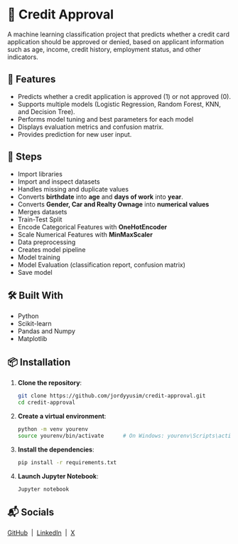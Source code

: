 # 🏦 Credit Approval
A machine learning classification project that predicts whether a credit card application should be approved or denied, based on applicant information such as age, income, credit history, employment status, and other indicators.

## 🌟 Features

- Predicts whether a credit application is approved (1) or not approved (0).
- Supports multiple models (Logistic Regression, Random Forest, KNN, and Decision Tree).
- Performs model tuning and best parameters for each model 
- Displays evaluation metrics and confusion matrix.
- Provides prediction for new user input.

## 🌟 Steps

- Import libraries
- Import and inspect datasets
- Handles missing and duplicate values
- Converts **birthdate** into **age** and **days of work** into **year**.
- Converts **Gender, Car and Realty Ownage** into **numerical values**
- Merges datasets
- Train-Test Split
- Encode Categorical Features with **OneHotEncoder**
- Scale Numerical Features with **MinMaxScaler**
- Data preprocessing 
- Creates model pipeline
- Model training
- Model Evaluation (classification report, confusion matrix)
- Save model


## 🛠️ Built With

- Python
- Scikit-learn
- Pandas and Numpy
- Matplotlib

## 📦 Installation

1. **Clone the repository**:

    ```bash
    git clone https://github.com/jordyyusim/credit-approval.git
    cd credit-approval
    ```

2. **Create a virtual environment**:

    ```bash
    python -m venv yourenv
    source yourenv/bin/activate      # On Windows: yourenv\Scripts\activate
    ```

3. **Install the dependencies**:

    ```bash
    pip install -r requirements.txt
    ```

4.  **Launch Jupyter Notebook**:

    ```bash
    Jupyter notebook
    ```   

## 📬 Socials

[GitHub](https://github.com/jordyyusim) &nbsp;|&nbsp;
[LinkedIn](https://linkedin.com/in/jordyyusim) &nbsp;|&nbsp;
[X](https://x.com/jordyyusim)